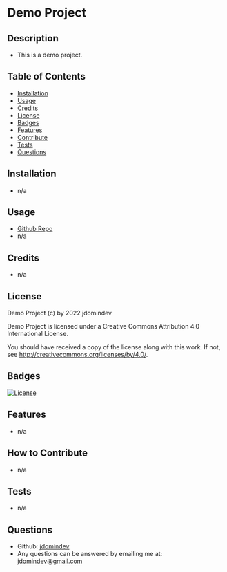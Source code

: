 # Demo Project
## Description
- This is a demo project.
## Table of Contents 
- [Installation](#installation)
- [Usage](#usage)
- [Credits](#credits)
- [License](#license)
- [Badges](#badges)
- [Features](#features)
- [Contribute](#contribute)
- [Tests](#tests)
- [Questions](#questions)
## Installation
- n/a
## Usage
- [Github Repo](https://github.com/jdomindev)
- n/a
## Credits
- n/a
## License
  Demo Project (c) by 2022 jdomindev

  Demo Project is licensed under a
  Creative Commons Attribution 4.0 International License.
      
  You should have received a copy of the license along with this
  work. If not, see <http://creativecommons.org/licenses/by/4.0/>.
## Badges 
[![License](https://img.shields.io/badge/License-CC_BY_4.0-lightgrey.svg)](https://creativecommons.org/licenses/by/4.0/)
## Features
- n/a
## How to Contribute
- n/a
## Tests
- n/a
## Questions
- Github: [jdomindev](https://github.com/jdomindev)
- Any questions can be answered by emailing me at: [jdomindev@gmail.com](mailto:jdomindev@gmail.com)